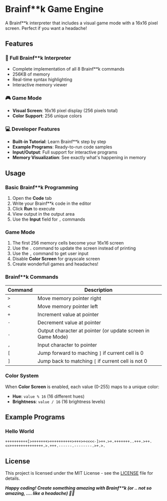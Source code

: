 # Brainf**k Game Engine

A Brainf\*\*k interpreter that includes a visual game mode with a 16x16 pixel screen. Perfect if you want a headache!

## Features

### 🧠 Full Brainf**k Interpreter
- Complete implementation of all 8 Brainf**k commands
- 256KB of memory
- Real-time syntax highlighting
- Interactive memory viewer

### 🎮 Game Mode
- **Visual Screen**: 16x16 pixel display (256 pixels total)
- **Color Support**: 256 unique colors

### 💻 Developer Features
- **Built-in Tutorial**: Learn Brainf**k step by step
- **Example Programs**: Ready-to-run code samples
- **Input/Output**: Full support for interactive programs
- **Memory Visualization**: See exactly what's happening in memory

## Usage

### Basic Brainf**k Programming
1. Open the **Code** tab
2. Write your Brainf**k code in the editor
3. Click **Run** to execute
4. View output in the output area
5. Use the **Input** field for `,` commands

### Game Mode
1. The first 256 memory cells become your 16x16 screen
2. Use the `.` command to update the screen instead of printing
3. Use the `,` command to get user input
4. Disable **Color Screen** for grayscale screen
5. Create wonderfull games and headaches!

### Brainf**k Commands
| Command | Description |
|---------|-------------|
| `>` | Move memory pointer right |
| `<` | Move memory pointer left |
| `+` | Increment value at pointer |
| `-` | Decrement value at pointer |
| `.` | Output character at pointer (or update screen in Game Mode) |
| `,` | Input character to pointer |
| `[` | Jump forward to maching `]` if current cell is 0 |
| `]` | Jump back to matching `[` if current cell is not 0 |

### Color System
When **Color Screen** is enabled, each value (0-255) maps to a unique color:
- **Hue**: `value % 16` (16 different hues)
- **Brightness**: `value / 16` (16 brightness levels)

## Example Programs

### Hello World
```brainfuck
++++++++++[>+++++++>++++++++++>+++>+<<<<-]>++.>+.+++++++..+++.>++.<<+++++++++++++++.>.+++.------.--------.>+.>.
```

## License

This project is licensed under the MIT License - see the [LICENSE](LICENSE) file for details.


***Happy coding! Create something amazing with Brainf\*\*k (or .. not so amazing, .... like a headache) 🧠✨***
